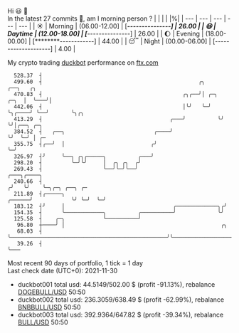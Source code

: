 Hi :smiley: :wave:  
In the latest 27 commits :bug:, am I morning person ? 
| | | | |%|
| --- | --- | --- | --- | --- |
| :sunny: | Morning | (06.00-12.00] | [*****---------------] | 26.00 |
| :satisfied: | Daytime | (12.00-18.00] | [*****---------------] | 26.00 |
| :moon: | Evening | (18.00-00.00] | [********------------] | 44.00 |
| :sleeping: | Night | (00.00-06.00] | [--------------------] | 4.00 |

My crypto trading [duckbot](https://github.com/jojoee/duckbot) performance on [ftx.com](https://ftx.com/#a=13144711)
```
  528.37  ┤
  499.60  ┤                                                 ╭╮               ╭──╮   ╭╮
  470.83  ┤                                            ╭╮╭──╯│ ╭─╮      ╭─╮  │  ╰───╯│
  442.06  ┤                                            │╰╯   ╰─╯ ╰╮╭────╯ ╰──╯       ╰╮╭╮
  413.29  ┤                                        ╭───╯          ╰╯                  ╰╯│╭──╮ ╭─╮
  384.52  ┤   ╭──╮                            ╭────╯                                    ╰╯  ╰─╯ │ ╭─
  355.75  ┤╭──╯  │                           ╭╯                                                 ╰─╯
  326.97  ┤╯     ╰──╮ ╭╮╭─────╮          ╭───╯
  298.20  ┤         ╰─╯╰╯     │  ╭╮ ╭╮  ╭╯
  269.43  ┤                   ╰──╯╰─╯╰──╯                                   ╭───╮╭────╮
  240.66  ┤                                                                ╭╯   ╰╯    ╰─╮╭─╮ ╭──╮ ╭─
  211.89  ┤╭─────╮                                                  ╭──────╯            ╰╯ ╰─╯  ╰─╯
  183.12  ┤╯     │                                  ╭─────────────╮╭╯
  154.35  ┤      ╰────────────╮          ╭──────────╯             ╰╯
  125.58  ┤    ╭─╮            ╰──────────╯
   96.80  ┼────╯ │                                                 ╭╮
   68.03  ┤      ╰─────────────────────────────────────────────────╯╰───────────────────────────╮
   39.26  ┤                                                                                     ╰───
```
Most recent 90 days of portfolio, 1 tick = 1 day<br />
Last check date (UTC+0): 2021-11-30
- duckbot001 total usd: 44.5149/502.00 $ (profit -91.13%), rebalance [DOGEBULL/USD](https://ftx.com/trade/DOGEBULL/USD#a=13144711) 50:50
- duckbot002 total usd: 236.3059/638.49 $ (profit -62.99%), rebalance [BNBBULL/USD](https://ftx.com/trade/BNBBULL/USD#a=13144711) 50:50
- duckbot003 total usd: 392.9364/647.82 $ (profit -39.34%), rebalance [BULL/USD](https://ftx.com/trade/BULL/USD#a=13144711) 50:50

